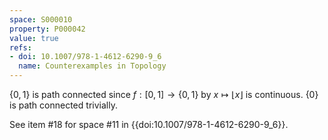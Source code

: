 ```yaml
---
space: S000010
property: P000042
value: true
refs:
- doi: 10.1007/978-1-4612-6290-9_6
  name: Counterexamples in Topology
---
```


$\{0,1\}$ is path connected since $f:[0,1] \rightarrow \{0,1\}$ by $x \mapsto \lfloor x \rfloor$ is continuous. $\{0\}$ is path connected trivially.

See item #18 for space #11 in {{doi:10.1007/978-1-4612-6290-9_6}}.
